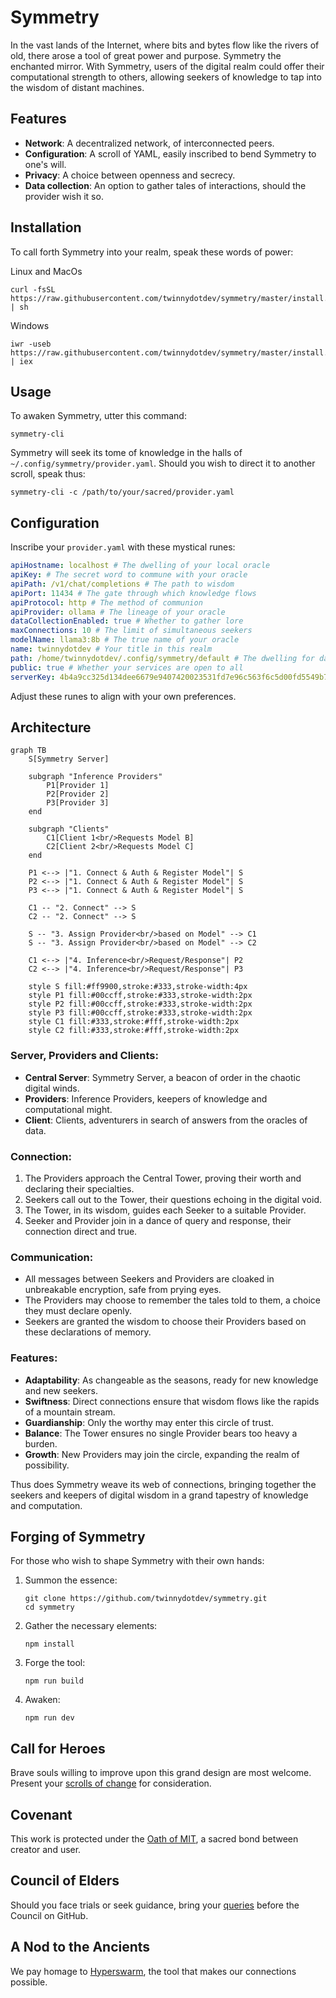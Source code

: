#  Symmetry

In the vast lands of the Internet, where bits and bytes flow like the rivers of old, there arose a tool of great power and purpose. Symmetry the enchanted mirror. With Symmetry, users of the digital realm could offer their computational strength to others, allowing seekers of knowledge to tap into the wisdom of distant machines.

## Features

- **Network**: A decentralized network, of interconnected peers.
- **Configuration**: A scroll of YAML, easily inscribed to bend Symmetry to one's will.
- **Privacy**: A choice between openness and secrecy.
- **Data collection**: An option to gather tales of interactions, should the provider wish it so.

## Installation

To call forth Symmetry into your realm, speak these words of power:

Linux and MacOs
```
curl -fsSL https://raw.githubusercontent.com/twinnydotdev/symmetry/master/install.sh | sh
```

Windows
```
iwr -useb https://raw.githubusercontent.com/twinnydotdev/symmetry/master/install.ps1 | iex
```

## Usage

To awaken Symmetry, utter this command:

```
symmetry-cli
```

Symmetry will seek its tome of knowledge in the halls of `~/.config/symmetry/provider.yaml`. Should you wish to direct it to another scroll, speak thus:

```
symmetry-cli -c /path/to/your/sacred/provider.yaml
```

## Configuration

Inscribe your `provider.yaml` with these mystical runes:

```yaml
apiHostname: localhost # The dwelling of your local oracle
apiKey: # The secret word to commune with your oracle
apiPath: /v1/chat/completions # The path to wisdom
apiPort: 11434 # The gate through which knowledge flows
apiProtocol: http # The method of communion
apiProvider: ollama # The lineage of your oracle
dataCollectionEnabled: true # Whether to gather lore
maxConnections: 10 # The limit of simultaneous seekers
modelName: llama3:8b # The true name of your oracle
name: twinnydotdev # Your title in this realm
path: /home/twinnydotdev/.config/symmetry/default # The dwelling for data
public: true # Whether your services are open to all
serverKey: 4b4a9cc325d134dee6679e9407420023531fd7e96c563f6c5d00fd5549b77435 # The key of the central tower
```

Adjust these runes to align with your own preferences.

## Architecture

```mermaid
graph TB
    S[Symmetry Server]
    
    subgraph "Inference Providers"
        P1[Provider 1]
        P2[Provider 2]
        P3[Provider 3]
    end
    
    subgraph "Clients"
        C1[Client 1<br/>Requests Model B]
        C2[Client 2<br/>Requests Model C]
    end
    
    P1 <--> |"1. Connect & Auth & Register Model"| S
    P2 <--> |"1. Connect & Auth & Register Model"| S
    P3 <--> |"1. Connect & Auth & Register Model"| S
    
    C1 -- "2. Connect" --> S
    C2 -- "2. Connect" --> S
    
    S -- "3. Assign Provider<br/>based on Model" --> C1
    S -- "3. Assign Provider<br/>based on Model" --> C2
    
    C1 <--> |"4. Inference<br/>Request/Response"| P2
    C2 <--> |"4. Inference<br/>Request/Response"| P3

    style S fill:#ff9900,stroke:#333,stroke-width:4px
    style P1 fill:#00ccff,stroke:#333,stroke-width:2px
    style P2 fill:#00ccff,stroke:#333,stroke-width:2px
    style P3 fill:#00ccff,stroke:#333,stroke-width:2px
    style C1 fill:#333,stroke:#fff,stroke-width:2px
    style C2 fill:#333,stroke:#fff,stroke-width:2px
```

### Server, Providers and Clients:
- **Central Server**: Symmetry Server, a beacon of order in the chaotic digital winds.
- **Providers**: Inference Providers, keepers of knowledge and computational might.
- **Client**: Clients, adventurers in search of answers from the oracles of data.

### Connection:

1. The Providers approach the Central Tower, proving their worth and declaring their specialties.
2. Seekers call out to the Tower, their questions echoing in the digital void.
3. The Tower, in its wisdom, guides each Seeker to a suitable Provider.
4. Seeker and Provider join in a dance of query and response, their connection direct and true.

### Communication:

- All messages between Seekers and Providers are cloaked in unbreakable encryption, safe from prying eyes.
- The Providers may choose to remember the tales told to them, a choice they must declare openly.
- Seekers are granted the wisdom to choose their Providers based on these declarations of memory.

### Features:

- **Adaptability**: As changeable as the seasons, ready for new knowledge and new seekers.
- **Swiftness**: Direct connections ensure that wisdom flows like the rapids of a mountain stream.
- **Guardianship**: Only the worthy may enter this circle of trust.
- **Balance**: The Tower ensures no single Provider bears too heavy a burden.
- **Growth**: New Providers may join the circle, expanding the realm of possibility.

Thus does Symmetry weave its web of connections, bringing together the seekers and keepers of digital wisdom in a grand tapestry of knowledge and computation.

## Forging of Symmetry

For those who wish to shape Symmetry with their own hands:

1. Summon the essence:
   ```
   git clone https://github.com/twinnydotdev/symmetry.git
   cd symmetry
   ```

2. Gather the necessary elements:
   ```
   npm install
   ```

3. Forge the tool:
   ```
   npm run build
   ```

4. Awaken:
   ```
   npm run dev
   ```

## Call for Heroes

Brave souls willing to improve upon this grand design are most welcome. Present your [scrolls of change](https://github.com/twinnydotdev/symmetry/pulls) for consideration.

## Covenant

This work is protected under the [Oath of MIT](https://github.com/twinnydotdev/symmetry/blob/main/LICENSE), a sacred bond between creator and user.

## Council of Elders

Should you face trials or seek guidance, bring your [queries](https://github.com/twinnydotdev/symmetry/issues) before the Council on GitHub.

## A Nod to the Ancients

We pay homage to [Hyperswarm](https://github.com/holepunchto/hyperswarm), the tool that makes our connections possible.
